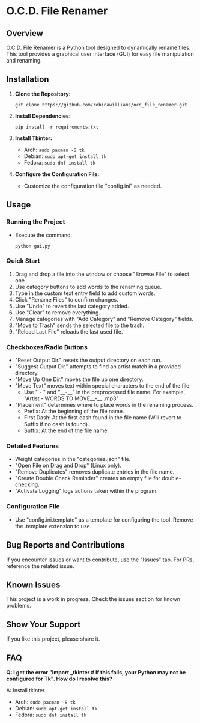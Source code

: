 # O.C.D. File Renamer

## Overview
O.C.D. File Renamer is a Python tool designed to dynamically rename files. This tool provides a graphical user interface (GUI) for easy file manipulation and renaming.

## Installation
1. **Clone the Repository:**
    ```
    git clone https://github.com/robinawilliams/ocd_file_renamer.git
    ```

2. **Install Dependencies:**
    ```
    pip install -r requirements.txt
    ```

3. **Install Tkinter:**
   - Arch: `sudo pacman -S tk`
   - Debian: `sudo apt-get install tk`
   - Fedora: `sudo dnf install tk`

4. **Configure the Configuration File:**
   - Customize the configuration file "config.ini" as needed.

## Usage
### Running the Project
- Execute the command:
    ```
    python gui.py
    ```

### Quick Start
1. Drag and drop a file into the window or choose "Browse File" to select one.
2. Use category buttons to add words to the renaming queue.
3. Type in the custom text entry field to add custom words.
4. Click "Rename Files" to confirm changes.
5. Use "Undo" to revert the last category added.
6. Use "Clear" to remove everything.
7. Manage categories with "Add Category" and "Remove Category" fields.
8. "Move to Trash" sends the selected file to the trash.
9. "Reload Last File" reloads the last used file.

### Checkboxes/Radio Buttons
- "Reset Output Dir." resets the output directory on each run.
- "Suggest Output Dir." attempts to find an artist match in a provided directory.
- "Move Up One Dir." moves the file up one directory.
- "Move Text" moves text within special characters to the end of the file.
   - Use " - " and "\_\_-\_\_" in the preprocessed file name. For example, "Artist - WORDS TO MOVE__-__ .mp3"
- "Placement" determines where to place words in the renaming process.
   - Prefix: At the beginning of the file name.
   - First Dash: At the first dash found in the file name (Will revert to Suffix if no dash is found).
   - Suffix: At the end of the file name.

### Detailed Features
- Weight categories in the "categories.json" file.
- "Open File on Drag and Drop" (Linux only).
- "Remove Duplicates" removes duplicate entries in the file name.
- "Create Double Check Reminder" creates an empty file for double-checking.
- "Activate Logging" logs actions taken within the program.

### Configuration File
- Use "config.ini.template" as a template for configuring the tool. Remove the .template extension to use.

## Bug Reports and Contributions
If you encounter issues or want to contribute, use the "Issues" tab. For PRs, reference the related issue.

## Known Issues
This project is a work in progress. Check the issues section for known problems.

## Show Your Support
If you like this project, please share it.

## FAQ
**Q: I get the error "import _tkinter # If this fails, your Python may not be configured for Tk". How do I resolve this?**

A: Install tkinter.
   - Arch: `sudo pacman -S tk`
   - Debian: `sudo apt-get install tk`
   - Fedora: `sudo dnf install tk`
